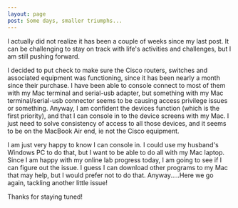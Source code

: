 ```yaml
---
layout: page
post: Some days, smaller triumphs...
---
```


I actually did not realize it has been a couple of weeks since my last post. It can be challenging to stay on track with life's
activities and challenges, but I am still pushing forward.

I decided to put check to make sure the Cisco routers, switches and associated equipment was functioning, since it has been nearly
a month since their purchase. I have been able to console connect to most of them with my Mac terminal and serial-usb adapter, but 
something with my Mac terminal/serial-usb connector seems to be causing access privilege issues or something. Anyway, I am confident
the devices function (which is the first priority), and that I can console in to the device screens with my Mac. I just need to solve
consistency of access to all those devices, and it seems to be on the MacBook Air end, ie not the Cisco equipment.

I am just very happy to know I can console in. I could use my husband's Windows PC to do that, but I want to be able to do all with 
my Mac laptop. Since I am happy with my online lab progress today, I am going to see if I can figure out the issue. I guess I can
download other programs to my Mac that may help, but I would prefer not to do that. Anyway.....Here we go again, tackling another
little issue!

Thanks for staying tuned!

